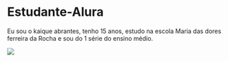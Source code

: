 # Estudante-Alura
Eu sou o kaique abrantes, tenho 15 anos, estudo na escola Maria das dores ferreira da Rocha e sou do 1 série do ensino médio.

![](https://media.graphassets.com/LVxBf0jTeyzy7HZrfavn)
